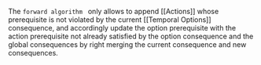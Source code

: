 The `forward algorithm ` only allows to append [[Actions]] whose prerequisite is not violated by the current [[Temporal Options]] consequence, and accordingly update the option prerequisite with the action prerequisite not already satisfied by the option consequence and the global consequences by right merging the current consequence and new consequences.